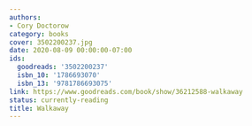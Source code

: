 ```yaml
---
authors:
- Cory Doctorow
category: books
cover: 3502200237.jpg
date: 2020-08-09 00:00:00-07:00
ids:
  goodreads: '3502200237'
  isbn_10: '1786693070'
  isbn_13: '9781786693075'
link: https://www.goodreads.com/book/show/36212588-walkaway
status: currently-reading
title: Walkaway
---
```

